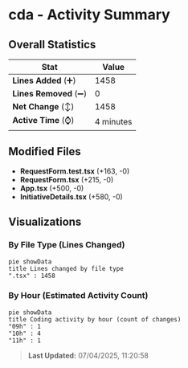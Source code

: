 # cda - Activity Summary 

## Overall Statistics

| Stat                   | Value                                                             |
| ---------------------- | ----------------------------------------------------------------- |
| **Lines Added** (➕)   | 1458                                          |
| **Lines Removed** (➖) | 0                                        |
| **Net Change** (↕)    | 1458                |
| **Active Time** (⌚)   | 4 minutes |


## Modified Files
- **RequestForm.test.tsx** (+163, -0)
- **RequestForm.tsx** (+215, -0)
- **App.tsx** (+500, -0)
- **InitiativeDetails.tsx** (+580, -0)

## Visualizations

### By File Type (Lines Changed)

```mermaid
pie showData
title Lines changed by file type
".tsx" : 1458
```

### By Hour (Estimated Activity Count)

```mermaid
pie showData
title Coding activity by hour (count of changes)
"09h" : 1
"10h" : 4
"11h" : 1
```


> **Last Updated:** 07/04/2025, 11:20:58